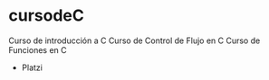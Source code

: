 # cursodeC
Curso de introducción a C
Curso de Control de Flujo en C
Curso de Funciones en C
 - Platzi

